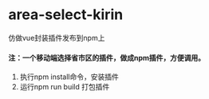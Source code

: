 # area-select-kirin
仿做vue封装插件发布到npm上
#### 注：一个移动端选择省市区的插件，做成npm插件，方便调用。
1. 执行npm install命令，安装插件
2. 运行npm run build 打包插件
